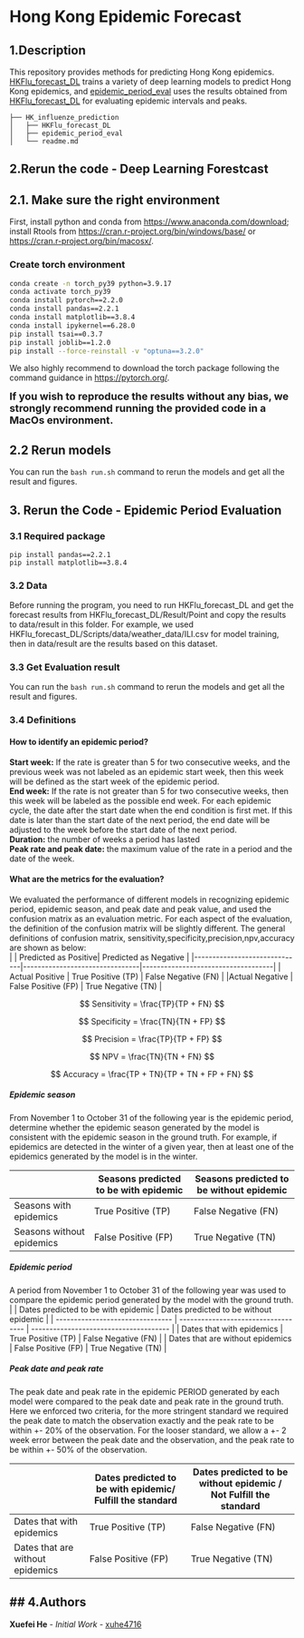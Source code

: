 # Hong Kong Epidemic Forecast

## 1.Description

This repository provides methods for predicting Hong Kong epidemics. [HKFlu_forecast_DL](HKFlu_forecast_DL) trains a variety of deep learning models to predict Hong Kong epidemics, and [epidemic_period_eval](epidemic_period_eval)  uses the results obtained from [HKFlu_forecast_DL](HKFlu_forecast_DL) for evaluating epidemic intervals and peaks.

```
├── HK_influenze_prediction
│   ├── HKFlu_forecast_DL
│   ├── epidemic_period_eval
│   └── readme.md
```



## 2.Rerun the code - Deep Learning Forestcast

## 2.1. Make sure the right environment

First, install python and conda from https://www.anaconda.com/download; install Rtools from https://cran.r-project.org/bin/windows/base/ or https://cran.r-project.org/bin/macosx/.

### Create torch environment

```bash
conda create -n torch_py39 python=3.9.17
conda activate torch_py39
conda install pytorch==2.2.0
conda install pandas==2.2.1
conda install matplotlib==3.8.4
conda install ipykernel==6.28.0
pip install tsai==0.3.7
pip install joblib==1.2.0
pip install --force-reinstall -v "optuna==3.2.0"
```

We also highly recommend to download the torch package following the command guidance in https://pytorch.org/.

<font size=4>**If you wish to reproduce the results without any bias, we strongly recommend running the provided code in a MacOs environment.**</font>

## 2.2 Rerun models

You can run the `bash run.sh` command to rerun the models and get all the result and figures.



## 3. Rerun the Code - Epidemic Period Evaluation

### 3.1 Required package
```angular2html
pip install pandas==2.2.1
pip install matplotlib==3.8.4
```

### 3.2 Data

Before running the program, you need to run HKFlu_forecast_DL and get the forecast results from HKFlu_forecast_DL/Result/Point and copy the results to data/result in this folder. For example, we used HKFlu_forecast_DL/Scripts/data/weather_data/ILI.csv for model training, then in data/result are the results based on this dataset.

### 3.3 Get Evaluation result

You can run the `bash run.sh` command to rerun the models and get all the result and figures.

### 3.4 Definitions
#### How to identify an epidemic period?
**Start week:** If the rate is greater than 5 for two consecutive weeks, and the previous week was not labeled as an epidemic start week, then this week will be defined as the start week of the epidemic period. <br>
**End week:** If the rate is not greater than 5 for two consecutive weeks, then this week will be labeled as the possible end week. For each epidemic cycle, the date after the start date when the end condition is first met. If this date is later than the start date of the next period, the end date will be adjusted to the week before the start date of the next period.<br>
**Duration:** the number of weeks a period has lasted<br>
**Peak rate and peak date:** the maximum value of the rate in a period and the date of the week.<br>

#### What are the metrics for the evaluation?
We evaluated the performance of different models in recognizing epidemic period, epidemic season, and peak date and peak value, and used the confusion matrix as an evaluation metric. For each aspect of the evaluation, the definition of the confusion matrix will be slightly different. The general definitions of confusion matrix, sensitivity,specificity,precision,npv,accuracy are shown as below:<br>
|                              | Predicted as Positive| Predicted as Negative |
|------------------------------|--------------------------------|------------------------------------|
| Actual Positive       | True Positive (TP)             | False Negative (FN)                |
|Actual Negative     | False Positive (FP)            | True Negative (TN)                 |

$$
Sensitivity = \frac{TP}{TP + FN}
$$

$$
Specificity = \frac{TN}{TN + FP}
$$

$$
Precision = \frac{TP}{TP + FP}
$$

$$
NPV = \frac{TN}{TN + FN}
$$

$$
Accuracy = \frac{TP + TN}{TP + TN + FP + FN}
$$



##### Epidemic season

From November 1 to October 31 of the following year is the epidemic period, determine whether the epidemic season generated by the model is consistent with the epidemic season in the ground truth. For example, if epidemics are detected in the winter of a given year, then at least one of the epidemics generated by the model is in the winter.

|                           | Seasons predicted to be with epidemic | Seasons predicted to be without epidemic |
| ------------------------- | ------------------------------------- | ---------------------------------------- |
| Seasons with epidemics    | True Positive (TP)                    | False Negative (FN)                      |
| Seasons without epidemics | False Positive (FP)                   | True Negative (TN)                       |

##### Epidemic period

A period from November 1 to October 31 of the following year was used to compare the epidemic period generated by the model with the ground truth.<br>
|                                  | Dates predicted to be with epidemic | Dates predicted to be without epidemic |
| -------------------------------- | ----------------------------------- | -------------------------------------- |
| Dates that with epidemics        | True Positive (TP)                  | False Negative (FN)                    |
| Dates that are without epidemics | False Positive (FP)                 | True Negative (TN)                     |

##### Peak date and peak rate

The peak date and peak rate in the epidemic PERIOD generated by each model were compared to the peak date and peak rate in the ground truth. Here we enforced two criteria, for the more stringent standard we required the peak date to match the observation exactly and the peak rate to be within +- 20% of the observation. For the looser standard, we allow a +- 2 week error between the peak date and the observation, and the peak rate to be within +- 50% of the observation.

|                                  | Dates predicted to be with epidemic/ Fulfill  the standard | Dates predicted to be without epidemic / Not Fulfill  the standard |
| -------------------------------- | ---------------------------------------------------------- | ------------------------------------------------------------ |
| Dates that with epidemics        | True Positive (TP)                                         | False Negative (FN)                                          |
| Dates that are without epidemics | False Positive (FP)                                        | True Negative (TN)                                           |



## \## 4.Authors 

**Xuefei He** - *Initial Work* - [xuhe4716](https://github.com/xuhe4716)

